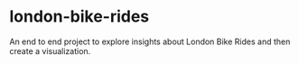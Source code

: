 # london-bike-rides
An end to end project to explore insights about London Bike Rides and then create a visualization. 
